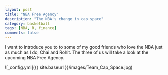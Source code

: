 ```yaml
---
layout: post
title: "NBA Free Agency"
description: "The NBA's change in cap space"
category: basketball
tags: [NBA, R, finance]
comments: false
---
```


I want to introduce you to to some of my good friends who love the NBA just as much as I do, Chai and Rohit. The three of us will take a look at the upcoming NBA Free Agency. 

![_config.yml]({{ site.baseurl }}/images/Team_Cap_Space.jpg)